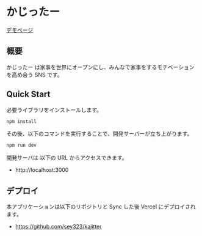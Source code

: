 # かじったー

[デモページ](https://kajitter.vercel.app/)

## 概要

かじったー は家事を世界にオープンにし、みんなで家事をするモチベーションを高め合う SNS です。

## Quick Start

必要ライブラリをインストールします。

```bash
npm install
```

その後、以下のコマンドを実行することで、開発サーバーが立ち上がります。

```bash
npm run dev
```

開発サーバは 以下の URL からアクセスできます。

- http://localhost:3000

## デプロイ

本アプリケーションは以下のリポジトリと Sync した後 Vercel にデプロイされます。

- https://github.com/sey323/kajitter
